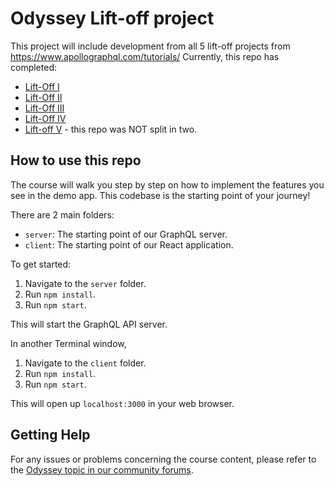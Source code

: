 # Odyssey Lift-off project

This project will include development from all 5 lift-off projects from https://www.apollographql.com/tutorials/
Currently, this repo has completed:

- [Lift-Off I](https://www.apollographql.com/tutorials/lift-off-part1/) 
- [Lift-Off II](https://www.apollographql.com/tutorials/lift-off-part2/)
- [Lift-Off III](https://www.apollographql.com/tutorials/lift-off-part3/)
- [Lift-Off IV](https://www.apollographql.com/tutorials/lift-off-part4/)
- [Lift-off V](https://www.apollographql.com/tutorials/lift-off-part5/) - this repo was NOT split in two.
## How to use this repo

The course will walk you step by step on how to implement the features you see in the demo app. This codebase is the starting point of your journey!

There are 2 main folders:

- `server`: The starting point of our GraphQL server.
- `client`: The starting point of our React application.

To get started:

1. Navigate to the `server` folder.
1. Run `npm install`.
1. Run `npm start`.

This will start the GraphQL API server.

In another Terminal window,

1. Navigate to the `client` folder.
1. Run `npm install`.
1. Run `npm start`.

This will open up `localhost:3000` in your web browser.

## Getting Help

For any issues or problems concerning the course content, please refer to the [Odyssey topic in our community forums](https://community.apollographql.com/tags/c/help/6/odyssey).
